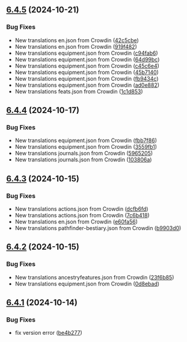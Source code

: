 ## [6.4.5](https://github.com/allnnde/pf2e-esp-translation/compare/v6.4.4...v6.4.5) (2024-10-21)


### Bug Fixes

* New translations en.json from Crowdin ([42c5cbe](https://github.com/allnnde/pf2e-esp-translation/commit/42c5cbe336d5bebaede7672f61e91a3140008cba))
* New translations en.json from Crowdin ([919f482](https://github.com/allnnde/pf2e-esp-translation/commit/919f4827f2699d0f78d8f883fe9ca0e86bd39428))
* New translations equipment.json from Crowdin ([c94fab6](https://github.com/allnnde/pf2e-esp-translation/commit/c94fab6d6521e0bcf788a05fec7af5acec795eca))
* New translations equipment.json from Crowdin ([64d99bc](https://github.com/allnnde/pf2e-esp-translation/commit/64d99bc6355886404fc6e1d25e97b08234e07a6c))
* New translations equipment.json from Crowdin ([c45c6e4](https://github.com/allnnde/pf2e-esp-translation/commit/c45c6e4f171d4271bb40e6792162cc5a7aa4188f))
* New translations equipment.json from Crowdin ([45b7140](https://github.com/allnnde/pf2e-esp-translation/commit/45b7140ef5543ab8651e8e64bdf729a05cbcef7c))
* New translations equipment.json from Crowdin ([fb9434c](https://github.com/allnnde/pf2e-esp-translation/commit/fb9434c0bbadd6048dcc6d3f4f757371e6a36161))
* New translations equipment.json from Crowdin ([ad0e882](https://github.com/allnnde/pf2e-esp-translation/commit/ad0e882388be672a668dff0b3d8037daaec53272))
* New translations feats.json from Crowdin ([1c1d853](https://github.com/allnnde/pf2e-esp-translation/commit/1c1d85332bc1870be7bde2d890e8700729669a41))



## [6.4.4](https://github.com/allnnde/pf2e-esp-translation/compare/v6.4.3...v6.4.4) (2024-10-17)


### Bug Fixes

* New translations equipment.json from Crowdin ([fbb7f86](https://github.com/allnnde/pf2e-esp-translation/commit/fbb7f867b6ce04f4d2857d57ef2f6e2b9a2973b5))
* New translations equipment.json from Crowdin ([3559fb1](https://github.com/allnnde/pf2e-esp-translation/commit/3559fb1db67b86ec4dcb9a6c6a3a1d115d392506))
* New translations journals.json from Crowdin ([5965205](https://github.com/allnnde/pf2e-esp-translation/commit/596520522f77155af52066440139741ae298aed8))
* New translations journals.json from Crowdin ([103806a](https://github.com/allnnde/pf2e-esp-translation/commit/103806af2f7fdb39bbf1821049fb2d4ad3acd11f))



## [6.4.3](https://github.com/allnnde/pf2e-esp-translation/compare/v6.4.2...v6.4.3) (2024-10-15)


### Bug Fixes

* New translations actions.json from Crowdin ([dcfb6fd](https://github.com/allnnde/pf2e-esp-translation/commit/dcfb6fdcaada3a4f9b0b5b471578fad26d979a93))
* New translations actions.json from Crowdin ([7c6b418](https://github.com/allnnde/pf2e-esp-translation/commit/7c6b4181ab8f9460db5693bcb21ee31964c54f54))
* New translations en.json from Crowdin ([e60fa56](https://github.com/allnnde/pf2e-esp-translation/commit/e60fa561db7804b6e24a971c48931699b6c92d8c))
* New translations pathfinder-bestiary.json from Crowdin ([b9903d0](https://github.com/allnnde/pf2e-esp-translation/commit/b9903d027996440cfffc5e95f06f79e332212bc5))



## [6.4.2](https://github.com/allnnde/pf2e-esp-translation/compare/v6.4.1...v6.4.2) (2024-10-15)


### Bug Fixes

* New translations ancestryfeatures.json from Crowdin ([23f6b85](https://github.com/allnnde/pf2e-esp-translation/commit/23f6b85175822472a06415fa17f463fb73ca2fb0))
* New translations equipment.json from Crowdin ([0d8ebad](https://github.com/allnnde/pf2e-esp-translation/commit/0d8ebadb293967ba8c3a62d936b8b9444f2cd699))



## [6.4.1](https://github.com/allnnde/pf2e-esp-translation/compare/v6.4.0...v6.4.1) (2024-10-14)


### Bug Fixes

* fix version error ([be4b277](https://github.com/allnnde/pf2e-esp-translation/commit/be4b2773f7512eabafc66706f1f84f07f076ea0e))




